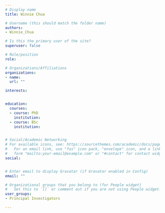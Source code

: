 ```yaml
---
# Display name
title: Winnie Chua

# Username (this should match the folder name)
authors:
- Winnie_Chua

# Is this the primary user of the site?
superuser: false

# Role/position
role:

# Organizations/Affiliations
organizations:
- name:
  url: ""

interests:


education:
  courses:
  - course: PhD
    institution:
  - course: BSc
    institution:


# Social/Academic Networking
# For available icons, see: https://sourcethemes.com/academic/docs/page-builder/#icons
#   For an email link, use "fas" icon pack, "envelope" icon, and a link in the
#   form "mailto:your-email@example.com" or "#contact" for contact widget.
social:


# Enter email to display Gravatar (if Gravatar enabled in Config)
email: ""

# Organizational groups that you belong to (for People widget)
#   Set this to `[]` or comment out if you are not using People widget.
user_groups:
- Principal Investigators

---
```

